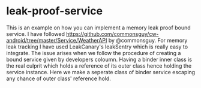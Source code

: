 # leak-proof-service
This is an example on how you can implement a memory leak proof bound service. I have followed https://github.com/commonsguy/cw-android/tree/master/Service/WeatherAPI by @commonsguy.
For memory leak tracking I have used LeakCanary's leakSentry which is really easy to integrate. The issue arises when we follow the procedure of creating a bound service given by developers coloumn.
Having a binder inner class is the real culprit which holds a reference of its outer class hence holding the service instance. 
Here we make a seperate class of binder service escaping any chance of outer class' reference hold.
